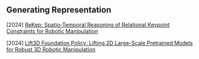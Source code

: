 ## Generating Representation

[2024] [ReKep: Spatio-Temporal Reasoning of Relational Keypoint Constraints for Robotic Manipulation](https://rekep-robot.github.io/)

[2024] [Lift3D Foundation Policy: Lifting 2D Large-Scale Pretrained Models for Robust 3D Robotic Manipulation](https://arxiv.org/abs/2411.18623)